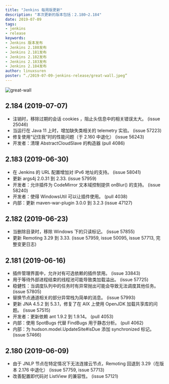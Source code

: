 ```yaml
---
title: "Jenkins 每周版更新"
description: "本次更新的版本包括：2.180~2.184"
date: 2019-07-09
tags:
- jenkins
- release
keywords:
- Jenkins 版本发布
- Jenkins 2.180发布
- Jenkins 2.181发布
- Jenkins 2.182发布
- Jenkins 2.183发布
- Jenkins 2.184发布
author: linuxsuren
poster: “./2019-07-09-jenkins-release/great-wall.jpeg”
---
```


![great-wall](great-wall.jpeg)

## 2.184 (2019-07-07) 
* 注销时，移除过期的会话 cookies ，阻止头信息中的相关错误太大。 (issue 25046)
* 当运行在 Java 11 上时，增加缺失类相关的 telemetry 实验。 (issue 57223)
* 修复使用“记住我”时的性能问题（于 2.160 中退化） (issue 56243)
* 开发者：清理 AbstractCloudSlave 的构造器 (pull 4086)

## 2.183 (2019-06-30)
* 在 Jenkins 的 URL 配置增加对 IPv6 地址的支持。 (issue 58041)
* 更新 args4j 2.0.31 到 2.33. (issue 57959)
* 开发者：允许插件为 CodeMirror 文本域控制提供 onBlur() 的支持。 (issue 58240)
* 开发者：使得 WindowsUtil 可以让插件使用。 (pull 4038)
* 内部：更新 maven-war-plugin 3.0.0 到 3.2.3 (issue 47127)

## 2.182 (2019-06-23)
* 当删除目录时，移除 Windows 下的只读标记。 (issue 57855)
* 更新 Remoting 3.29 到 3.33. (issue 57959, issue 50095, issue 57713, 完整变更日志)

## 2.181 (2019-06-16)
* 插件管理界面中，允许对有可选依赖的插件禁用。 (issue 33843)
* 用于等待外部进程结束的线程池可能导致类加载溢出。 (issue 57725)
* 稳健性：当调度队列中的任务时有异常抛出可能会导致无法调度其他任务。 (issue 57805)
* 替换节点通道相关的部分异常栈为简单的消息。 (issue 57993)
* 更新 JNA 4.5.2 到 5.3.1，修复了在 AIX 上使用 OpenJDK 加载共享库的问题。 (issue 57515)
* 开发者：更新依赖 ant 1.9.2 到 1.9.14。 (pull 4053)
* 内部：使用 SpotBugs 代替 FindBugs 用于静态分析。 (pull 4062)
* 内部：为 hudson.model.UpdateSite#isDue 添加 synchronized 标记。 (issue 57466)

## 2.180 (2019-06-09)
* 由于 JNLP 节点在特定情况下无法连接云节点，Remoting 回退到 3.29（在版本 2.176 中退化） (issue 57759, issue 57713)
* 改善配置即代码对 ListView 的兼容性。 (issue 57121)
